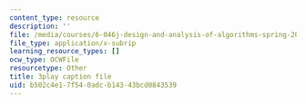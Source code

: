 ```yaml
---
content_type: resource
description: ''
file: /media/courses/6-046j-design-and-analysis-of-algorithms-spring-2015/b502c4e17f540adcb14343bcd0843539_QPk8MUtq5yA.srt
file_type: application/x-subrip
learning_resource_types: []
ocw_type: OCWFile
resourcetype: Other
title: 3play caption file
uid: b502c4e1-7f54-0adc-b143-43bcd0843539
---
```

